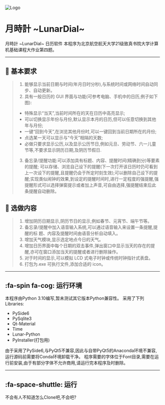  ![Logo]([Resources/img/Logo_light.png]#pic_center)
 # 月時計 \~LunarDial\~
 月時計 \~LunarDial\~ 日历软件
 本程序为北京航空航天大学21级致真书院大学计算机基础课程大作业第四题。
 
-----

## :straight_ruler: 基本要求
> 1. 能够显示当前日期与时间(年月日时分秒),与系统时间或网络时间自动同步、自动更新。
> 2. 具有一般日历的 GUI 界面与功能(可参考电脑、手机中的日历,例子如下图):
> - 特殊显示“当天”,当前时间所在的天在日历中高亮显示;
> - 可以切换显示年份与月份,默认显示本月的日历,但可以任意切换到其他年与月份;
> - 一键“回到今天”,在浏览其他月份时,可以一键回到当前日期所在的月份;
> - 点选某一天可以显示与“今天”相隔的天数;
> - 必做只要求显示公历,以及显示公历节日,例如元旦、劳动节、六一儿童节等,不要求显示阴历日期,及阴历节假日.
> 3. 备忘录/提醒功能:可以添加具有标题、内容、提醒时间(精确到分)等要素的提醒;
可以存储、浏览自己设下的提醒(下一次打开该日历时仍可看到上一次设下的提醒,且提醒仍会于所定时刻生效);可以删除自己设下的提醒;实现类似闹钟的效果,到设定的提醒时间时,进行一定程度的强提醒,强提醒形式可以选择弹窗提示或者加上声音,可自由选择,强提醒结束后此条提醒自动删除。
## :triangular_ruler: 选做内容
> 1. 增加阴历日期显示,阴历节日的显示,例如春节、元宵节、端午节等。
> 2. 备忘录/提醒中加入语音输入系统,可以通过语音输入来设置一条提醒,提醒的标
> 题、内容及提醒时间由语音分析自动填入。
> 3. 增加天气模块,显示选定地点今日的天气。
> 4. 增加日历界面中每个日期的双击事件,弹出窗口中显示当天的存在的提醒,亦可在窗口添加当天的提醒或者进行删除操作。
> 5. 对于时间的显示,可以模拟 LCD 式电子时钟或传统时钟指针式表盘。
> 6. 打包为.exe 可执行文件,添加合适的 icon。

-----

## :fa-spin fa-cog: 运行环境
本程序由Python 3.10编写,暂未测试其它版本Python兼容性。
采用了下列Libraries:

 - PySide6
 - PySqlite3
 - Qt-Material
 - Time
 - Lunar-Python
 - PyInstaller(打包用)
 
由于采用了PySide6,与PyQt5不兼容,因此与自带PyQt5的Anaconda环境不兼容,运行源码前需要将Conda环境卸载干净。
程序需要的字体位于Font目录,需要在运行前安装,由于有部分字体不允许商用,请运行完本程序及时删除。

-----

## :fa-space-shuttle: 运行
不会有人不知道怎么Clone吧,不会吧?